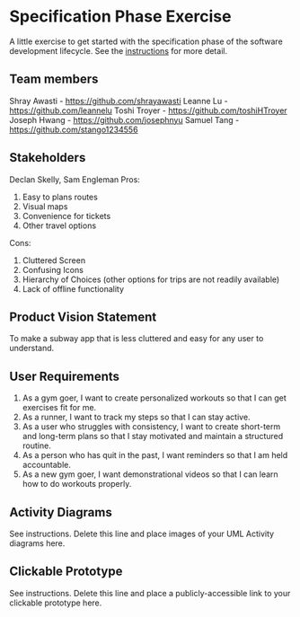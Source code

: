 # Specification Phase Exercise

A little exercise to get started with the specification phase of the software development lifecycle. See the [instructions](instructions.md) for more detail.

## Team members

Shray Awasti - https://github.com/shrayawasti
Leanne Lu - https://github.com/leannelu
Toshi Troyer - https://github.com/toshiHTroyer
Joseph Hwang - https://github.com/josephnyu
Samuel Tang - https://github.com/stango1234556

## Stakeholders

Declan Skelly, Sam Engleman 
Pros: 
1) Easy to plans routes 
2) Visual maps
3) Convenience for tickets
4) Other travel options 

Cons: 
1) Cluttered Screen
2) Confusing Icons
3) Hierarchy of Choices (other options for trips are not readily available)
4) Lack of offline functionality 

## Product Vision Statement

To make a subway app that is less cluttered and easy for any user to understand. 

## User Requirements

1) As a gym goer, I want to create personalized workouts so that I can get exercises fit for me.
2) As a runner, I want to track my steps so that I can stay active.
3) As a user who struggles with consistency, I want to create short-term and long-term plans so that I stay motivated and maintain a structured routine. 
4) As a person who has quit in the past, I want reminders so that I am held accountable.
5) As a new gym goer, I want demonstrational videos so that I can learn how to do workouts properly.

## Activity Diagrams

See instructions. Delete this line and place images of your UML Activity diagrams here.

## Clickable Prototype

See instructions. Delete this line and place a publicly-accessible link to your clickable prototype here.

